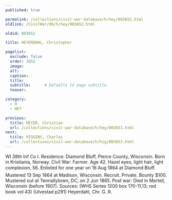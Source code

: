 ```yaml
---
published: true

permalink: /collections/civil-war-database/h/hey/003652.html
oldlink: /CivilWar/db/h/hey/003652.html

oldid: 003652

title: HEYERDAHL, Christopher

pagelist:
  exclude: false
  order: 3652
  image: 
  alt:
  caption:
  title:
  subtitle:      # Defaults to page subtitle
  teaser:

category: 
  - H 
  - HEY

previous:
  title: HEYER, Christian
  url: /collections/civil-war-database/h/hey/003651.html  
next:
  title: HIGGINS, Charles
  url: /collections/civil-war-database/h/hig/003653.html   
---
```

WI 38th Inf Co I. Residence: Diamond Bluff, Pierce County, Wisconsin. Born in Kristiania, Norway. Civil War: Farmer. Age 42. Hazel eyes, light hair, light complexion, 5&#146;6&#148;. Enlisted for one year on 16 Aug 1864 at Diamond Bluff. Mustered 13 Sep 1864 at Madison, Wisconsin. Recruit. Private. Bounty $100. Mustered out at Tennallytown, DC, on 2 Jun 1865. Post war: Died in Martell, Wisconsin (before 1907). Sources: (WHS Series 1200 box 170-11,13; red book vol 43) (Ulvestad p291) &#147;Heyerdahl, Chr. G. R.&#148;